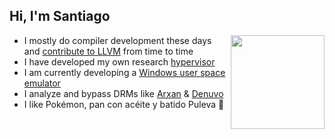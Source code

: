 <h2>Hi, I'm Santiago</h2>
<img align="right" width="150" src="https://imgur.com/a/0UxpTuG" />
<ul>
<li>I mostly do compiler development these days and <a href="https://github.com/llvm/llvm-project/commits?author=momo5502">contribute to LLVM</a> from time to time</li>
<li>I have developed my own research <a href="https://github.com/momo5502/hypervisor">hypervisor</a></li>
<li>I am currently developing a <a href="https://github.com/momo5502/sogen">Windows user space emulator</a></li>
<li>I analyze and bypass DRMs like <a href="https://momo5502.com/posts/2022-11-17-reverse-engineering-integrity-checks-in-black-ops-3/">Arxan</a> & <a href="https://momo5502.com/posts/2024-03-31-bypassing-denuvo-in-hogwarts-legacy/">Denuvo</a></li>
<li>I like Pokémon, pan con acéite y batido Puleva 🦆</li>
</ul>

